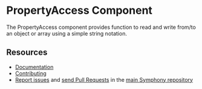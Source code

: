 PropertyAccess Component
========================

The PropertyAccess component provides function to read and write from/to an
object or array using a simple string notation.

Resources
---------

  * [Documentation](https://symphony.com/doc/current/components/property_access/index.html)
  * [Contributing](https://symphony.com/doc/current/contributing/index.html)
  * [Report issues](https://github.com/symphony/symphony/issues) and
    [send Pull Requests](https://github.com/symphony/symphony/pulls)
    in the [main Symphony repository](https://github.com/symphony/symphony)
